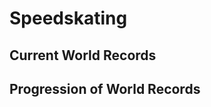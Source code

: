 # Speedskating

<!-- %%% style:  ~/nav_bar     -->
<!-- %%% script: ~/nav_bar     -->
<!-- %%% script: ~/events      -->
<!-- %%% script: ~/progression -->
<!-- %%% script: ~/skaters     -->
<!-- %%% script: ~/countries   -->
<!-- %%% script: ~/flags       -->

## Current World Records

<div id = "current"></div>

## Progression of World Records

<div id = "navigation"></div>

